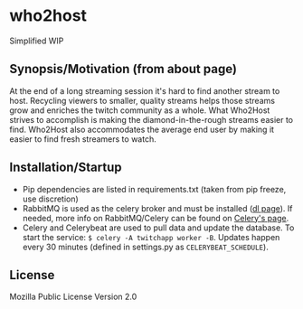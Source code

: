 # who2host
Simplified WIP

## Synopsis/Motivation (from about page)

At the end of a long streaming session it's hard to find another stream to host. Recycling viewers to smaller, quality streams helps those streams grow and enriches the twitch community as a whole. What Who2Host strives to accomplish is making the diamond-in-the-rough streams easier to find. Who2Host also accommodates the average end user by making it easier to find fresh streamers to watch.

## Installation/Startup
- Pip dependencies are listed in requirements.txt (taken from pip freeze, use discretion)
- RabbitMQ is used as the celery broker and must be installed ([dl page](http://www.rabbitmq.com/download.html)). If needed, more info on RabbitMQ/Celery can be found on [Celery's page](http://docs.celeryproject.org/en/latest/getting-started/brokers/rabbitmq.html#installation-configuration).
- Celery and Celerybeat are used to pull data and update the database. To start the service: ```$ celery -A twitchapp worker -B```. Updates happen every 30 minutes (defined in settings.py as ```CELERYBEAT_SCHEDULE```).

## License
Mozilla Public License Version 2.0
